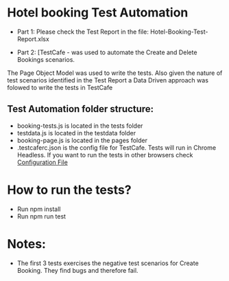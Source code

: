 # Hotel booking Test Automation

* Part 1: Please check the Test Report in the file: Hotel-Booking-Test-Report.xlsx
 
* Part 2: [TestCafe[](https://devexpress.github.io/testcafe) - was used to automate the Create and Delete Bookings scenarios.

The Page Object Model was used to write the tests. Also given the nature of test scenarios identified in the Test Report a Data Driven approach was folowed to write the tests in TestCafe

## Test Automation folder structure:
* booking-tests.js is located in the tests folder
* testdata.js is located in the testdata folder
* booking-page.js is located in the pages folder
* .testcaferc.json is the config file for TestCafe. Tests will run in Chrome Headless. If you want to run the tests in other browsers check [Configuration File](https://devexpress.github.io/testcafe/documentation/reference/configuration-file.html#browsers)
 
# How to run the tests?
* Run npm install
* Run npm run test
 
# Notes:
* The first 3 tests exercises the negative test scenarios for Create Booking. They find bugs and therefore fail.
